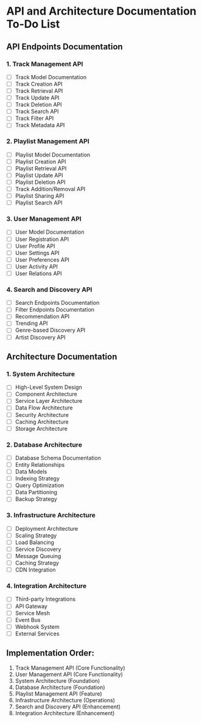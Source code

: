 # API and Architecture Documentation To-Do List

## API Endpoints Documentation

### 1. Track Management API
- [ ] Track Model Documentation
- [ ] Track Creation API
- [ ] Track Retrieval API
- [ ] Track Update API
- [ ] Track Deletion API
- [ ] Track Search API
- [ ] Track Filter API
- [ ] Track Metadata API

### 2. Playlist Management API
- [ ] Playlist Model Documentation
- [ ] Playlist Creation API
- [ ] Playlist Retrieval API
- [ ] Playlist Update API
- [ ] Playlist Deletion API
- [ ] Track Addition/Removal API
- [ ] Playlist Sharing API
- [ ] Playlist Search API

### 3. User Management API
- [ ] User Model Documentation
- [ ] User Registration API
- [ ] User Profile API
- [ ] User Settings API
- [ ] User Preferences API
- [ ] User Activity API
- [ ] User Relations API

### 4. Search and Discovery API
- [ ] Search Endpoints Documentation
- [ ] Filter Endpoints Documentation
- [ ] Recommendation API
- [ ] Trending API
- [ ] Genre-based Discovery API
- [ ] Artist Discovery API

## Architecture Documentation

### 1. System Architecture
- [ ] High-Level System Design
- [ ] Component Architecture
- [ ] Service Layer Architecture
- [ ] Data Flow Architecture
- [ ] Security Architecture
- [ ] Caching Architecture
- [ ] Storage Architecture

### 2. Database Architecture
- [ ] Database Schema Documentation
- [ ] Entity Relationships
- [ ] Data Models
- [ ] Indexing Strategy
- [ ] Query Optimization
- [ ] Data Partitioning
- [ ] Backup Strategy

### 3. Infrastructure Architecture
- [ ] Deployment Architecture
- [ ] Scaling Strategy
- [ ] Load Balancing
- [ ] Service Discovery
- [ ] Message Queuing
- [ ] Caching Strategy
- [ ] CDN Integration

### 4. Integration Architecture
- [ ] Third-party Integrations
- [ ] API Gateway
- [ ] Service Mesh
- [ ] Event Bus
- [ ] Webhook System
- [ ] External Services

## Implementation Order:

1. Track Management API (Core Functionality)
2. User Management API (Core Functionality)
3. System Architecture (Foundation)
4. Database Architecture (Foundation)
5. Playlist Management API (Feature)
6. Infrastructure Architecture (Operations)
7. Search and Discovery API (Enhancement)
8. Integration Architecture (Enhancement)

